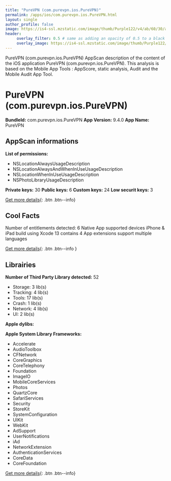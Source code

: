 ```yaml
---
title: "PureVPN (com.purevpn.ios.PureVPN)"
permalink: /apps/ios/com.purevpn.ios.PureVPN.html
layout: single
author_profile: false
image: https://is4-ssl.mzstatic.com/image/thumb/Purple122/v4/ab/60/30/ab60306f-6025-64c9-a3f3-689d3d31d8cd/AppIcon-0-0-1x_U007emarketing-0-0-0-7-0-0-sRGB-0-0-0-GLES2_U002c0-512MB-85-220-0-0.png/512x512bb.jpg
header: 
     overlay_filter: 0.5 # same as adding an opacity of 0.5 to a black background
     overlay_image: https://is4-ssl.mzstatic.com/image/thumb/Purple122/v4/ab/60/30/ab60306f-6025-64c9-a3f3-689d3d31d8cd/AppIcon-0-0-1x_U007emarketing-0-0-0-7-0-0-sRGB-0-0-0-GLES2_U002c0-512MB-85-220-0-0.png/512x512bb.jpg
---
```

PureVPN (com.purevpn.ios.PureVPN) AppScan description of the content of the iOS application PureVPN (com.purevpn.ios.PureVPN). This analysis is based on the Mobile App Tools : AppScore, static analysis, Audit and the Mobile Audit App Tool.

# PureVPN (com.purevpn.ios.PureVPN)

**BundleId:** com.purevpn.ios.PureVPN
**App Version:** 9.4.0
**App Name:** PureVPN


## AppScan informations 

**List of permissions:** 
- NSLocationAlwaysUsageDescription
- NSLocationAlwaysAndWhenInUseUsageDescription
- NSLocationWhenInUseUsageDescription
- NSPhotoLibraryUsageDescription
  
  
**Private keys:** 30
**Public keys:** 6
**Custom keys:** 24
**Low securit keys:** 3
  
[Get more details](/pricing.html){: .btn .btn--info}

## Cool Facts

Number of entitlements detected: 6
Native App
supported devices iPhone & iPad
build using Xcode 13
contains 4 App extensions
support multiple languages
  
[Get more details](/pricing.html){: .btn .btn--info }

## Librairies 
**Number of Third Party Library detected:** 52
- Storage: 3 lib(s)
- Tracking: 4 lib(s)
- Tools: 17 lib(s)
- Crash: 1 lib(s)
- Network: 4 lib(s)
- UI: 2 lib(s)


**Apple dylibs:**


**Apple System Library Frameworks:**
- Accelerate
- AudioToolbox
- CFNetwork
- CoreGraphics
- CoreTelephony
- Foundation
- ImageIO
- MobileCoreServices
- Photos
- QuartzCore
- SafariServices
- Security
- StoreKit
- SystemConfiguration
- UIKit
- WebKit
- AdSupport
- UserNotifications
- iAd
- NetworkExtension
- AuthenticationServices
- CoreData
- CoreFoundation


  
[Get more details](/pricing.html){: .btn .btn--info}

